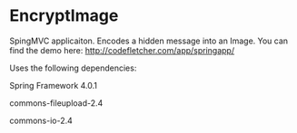 # EncryptImage
SpingMVC applicaiton. Encodes a hidden message into an Image.
You can find the demo here:
http://codefletcher.com/app/springapp/

Uses the following dependencies:

Spring Framework 4.0.1

commons-fileupload-2.4

commons-io-2.4
